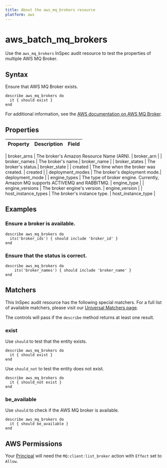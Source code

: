 ```yaml
---
title: About the aws_mq_brokers resource
platform: aws
---
```


# aws\_batch\_mq\_brokers

Use the `aws_mq_brokers` InSpec audit resource to test the properties of multiple AWS MQ Broker.

## Syntax

Ensure that AWS MQ Broker exists.

    describe aws_mq_brokers do
      it { should exist }
    end

For additional information, see the [AWS documentation on AWS MQ Broker](https://docs.aws.amazon.com/AWSCloudFormation/latest/UserGuide/aws-resource-amazonmq-broker.html).

## Properties

| Property | Description| Field|
| --- | --- | --- |

| broker_arns | The broker's Amazon Resource Name (ARN). | broker_arn |
| broker_names | The broker's name.| broker_name |
| broker_states | The broker's status.| broker_state |
| created | The time when the broker was created. | created |
| deployment_modes | The broker's deployment mode.| deployment_mode |
| engine_types | The type of broker engine. Currently, Amazon MQ supports ACTIVEMQ and RABBITMQ. | engine_type |
| engine_versions | The broker engine's version.  | engine_version |
| host_instance_types | The broker's instance type. | host_instance_type |


## Examples

### Ensure a broker is available.

    describe aws_mq_brokers do
      its('broker_ids') { should include 'broker_id' }
    end

### Ensure that the status is correct.

    describe aws_mq_brokers do
        its('broker_names') { should include 'broker_name' }
    end

## Matchers

This InSpec audit resource has the following special matchers. For a full list of available matchers, please visit our [Universal Matchers page](https://www.inspec.io/docs/reference/matchers/).

The controls will pass if the `describe` method returns at least one result.

### exist

Use `should` to test that the entity exists.

    describe aws_mq_brokers do
      it { should exist }
    end

Use `should_not` to test the entity does not exist.

    describe aws_mq_brokers do
      it { should_not exist }
    end

### be_available

Use `should` to check if the AWS MQ broker is available.

    describe aws_mq_brokers do
      it { should be_available }
    end

## AWS Permissions

Your [Principal](https://docs.aws.amazon.com/IAM/latest/UserGuide/intro-structure.html#intro-structure-principal) will need the `MQ:client:list_broker` action with `Effect` set to `Allow`.
